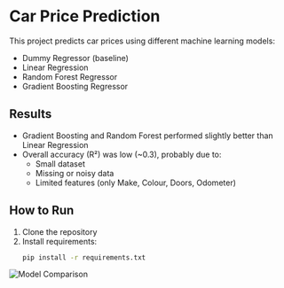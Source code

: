# Car Price Prediction 

This project predicts car prices using different machine learning models:

- Dummy Regressor (baseline)
- Linear Regression
- Random Forest Regressor
- Gradient Boosting Regressor

## Results
- Gradient Boosting and Random Forest performed slightly better than Linear Regression
- Overall accuracy (R²) was low (~0.3), probably due to:
  - Small dataset
  - Missing or noisy data
  - Limited features (only Make, Colour, Doors, Odometer)

## How to Run
1. Clone the repository
2. Install requirements:
   ```bash
   pip install -r requirements.txt

![Model Comparison](model_comparison.png)
